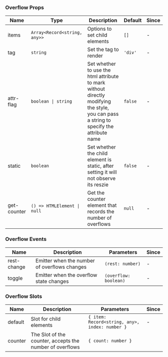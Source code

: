 ### Overflow Props

| Name        | Type                         | Description                                                                                                                             | Default | Since |
| ----------- | ---------------------------- | --------------------------------------------------------------------------------------------------------------------------------------- | ------- | ----- |
| items       | `Array<Record<string, any>>` | Options to set child elements                                                                                                           | `[]`    | -     |
| tag         | `string`                     | Set the tag to render                                                                                                                   | `'div'` | -     |
| attr-flag   | `boolean \| string`          | Set whether to use the html attribute to mark without directly modifying the style, you can pass a string to specify the attribute name | `false` | -     |
| static      | `boolean`                    | Set whether the child element is static, after setting it will not observe its reszie                                                   | `false` | -     |
| get-counter | `() => HTMLElement \| null`  | Get the counter element that records the number of overflows                                                                            | `null`  | -     |

### Overflow Events

| Name        | Description                                  | Parameters            | Since |
| ----------- | -------------------------------------------- | --------------------- | ----- |
| rest-change | Emitter when the number of overflows changes | `(rest: number)`      | -     |
| toggle      | Emitter when the overflow state changes      | `(overflow: boolean)` | -     |

### Overflow Slots

| Name    | Description                                              | Parameters                                     | Since |
| ------- | -------------------------------------------------------- | ---------------------------------------------- | ----- |
| default | Slot for child elements                                  | `{ item: Record<string, any>, index: number }` | -     |
| counter | The Slot of the counter, accepts the number of overflows | `{ count: number }`                            |
